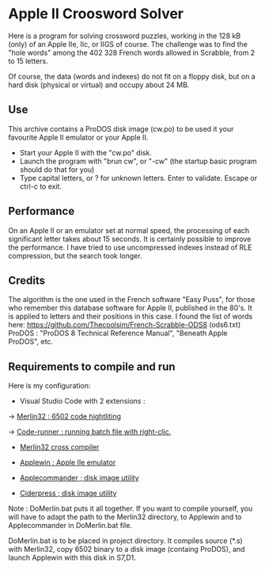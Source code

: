# Apple II Croosword Solver

Here is a program for solving crossword puzzles, working in the 128 kB (only) of an Apple IIe, IIc, or IIGS of course.
The challenge was to find the "hole words" among the 402 328 French words allowed in Scrabble, from 2 to 15 letters.

Of course, the data (words and indexes) do not fit on a floppy disk, but on a hard disk (physical or virtual) and occupy about 24 MB.

## Use
This archive contains a ProDOS disk image (cw.po) to be used it your favourite Apple II emulator or your Apple II.
* Start your Apple II with the "cw.po" disk.
* Launch the program with "brun cw", or "-cw" (the startup basic program should do that for you)
* Type capital letters, or ? for unknown letters. Enter to validate. Escape or ctrl-c to exit.

## Performance
On an Apple II or an emulator set at normal speed, the processing of each significant letter takes about 15 seconds.
It is certainly possible to improve the performance. I have tried to use uncompressed indexes instead of RLE compression, but the search took longer.

## Credits
The algorithm is the one used in the French software "Easy Puss", for those who remember this database software for Apple II, published in the 80's. It is applied to letters and their positions in this case.
I found the list of words here: https://github.com/Thecoolsim/French-Scrabble-ODS8
(ods6.txt)
ProDOS : "ProDOS 8 Technical Reference Manual", "Beneath Apple ProDOS", etc.

## Requirements to compile and run

Here is my configuration:

* Visual Studio Code with 2 extensions :

-> [Merlin32 : 6502 code hightliting](marketplace.visualstudio.com/items?itemName=olivier-guinart.merlin32)

-> [Code-runner :  running batch file with right-clic.](marketplace.visualstudio.com/items?itemName=formulahendry.code-runner)

* [Merlin32 cross compiler](brutaldeluxe.fr/products/crossdevtools/merlin)

* [Applewin : Apple IIe emulator](github.com/AppleWin/AppleWin)

* [Applecommander ; disk image utility](applecommander.sourceforge.net)

* [Ciderpress ; disk image utility](a2ciderpress.com)

Note :
DoMerlin.bat puts it all together. If you want to compile yourself, you will have to adapt the path to the Merlin32 directory, to Applewin and to Applecommander in DoMerlin.bat file.

DoMerlin.bat is to be placed in project directory.
It compiles source (*.s) with Merlin32, copy 6502 binary to a disk image (containg ProDOS), and launch Applewin with this disk in S7,D1.

